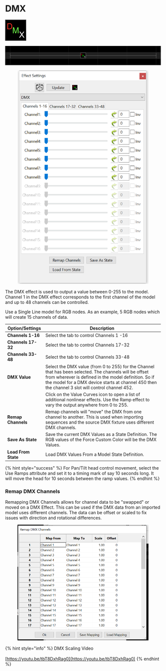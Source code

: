 # DMX

![Icon](<../../.gitbook/assets/image (994).png>)

![Sequencer Grid](<../../.gitbook/assets/image (405).png>)

<div data-full-width="true">

<figure><img src="../../.gitbook/assets/image (1) (2).png" alt="" width="461"><figcaption></figcaption></figure>

</div>

The DMX effect is used to output a value between 0-255 to the model. Channel 1 in the DMX effect corresponds to the first channel of the model and up to 48 channels can be controlled.

Use a Single Line model for RGB nodes. As an example, 5 RGB nodes which will create 15 channels of data.

| **Option/Settings** | Description                                                                                                                                                                                                                                                           |
| ------------------- | --------------------------------------------------------------------------------------------------------------------------------------------------------------------------------------------------------------------------------------------------------------------- |
| **Channels  1-16**  | Select the tab to control Channels 1 -16                                                                                                                                                                                                                              |
| **Channels 17-32**  | Select the tab to control Channels 17-32                                                                                                                                                                                                                              |
| **Channels 33-48**  | Select the tab to control Channels 33-48                                                                                                                                                                                                                              |
| **DMX Value**       | Select the DMX value (from 0 to 255) for the Channel that has been selected.  The channels will be offset from wherever is defined in the model definition.  So if the model for a DMX device starts at channel 450 then the channel 3 slot will control channel 452. |
|                     | Click on the Value Curves icon to open a list of additional nonlinear effects.  Use the Ramp effect to vary the output anywhere from 0 to 255.                                                                                                                        |
| **Remap Channels**  | Remap channels will "move" the DMX from one channel to another. This is used when importing sequences and the source DMX fixture uses different DMX channels.                                                                                                         |
| **Save As State**   | Save the current DMX Values as a State Definition. The RGB values of the Force Custom Color will be the DMX Values.                                                                                                                                                   |
| **Load From State** | Load DMX Values From a Model State Definition.                                                                                                                                                                                                                        |

{% hint style="success" %}
For Pan/Tilt head control movement, select the Use Ramps attribute and set it to a timing mark of say 10 seconds long. It will move the head for 10 seconds between the ramp values.
{% endhint %}

### Remap DMX Channels

Remapping DMX Channels allows for channel data to be "swapped" or moved on a DMX Effect. This can be used if the DMX data from an imported model uses different channels. The data can be offset or scaled to fix issues with direction and rotational differences.

<div data-full-width="true">

<figure><img src="../../.gitbook/assets/image (2).png" alt=""><figcaption></figcaption></figure>

</div>



{% hint style="info" %}
DMX Scaling Video\
\
[https://youtu.be/tbT8DxhRag0](https://youtu.be/tbT8DxhRag0)
{% endhint %}
